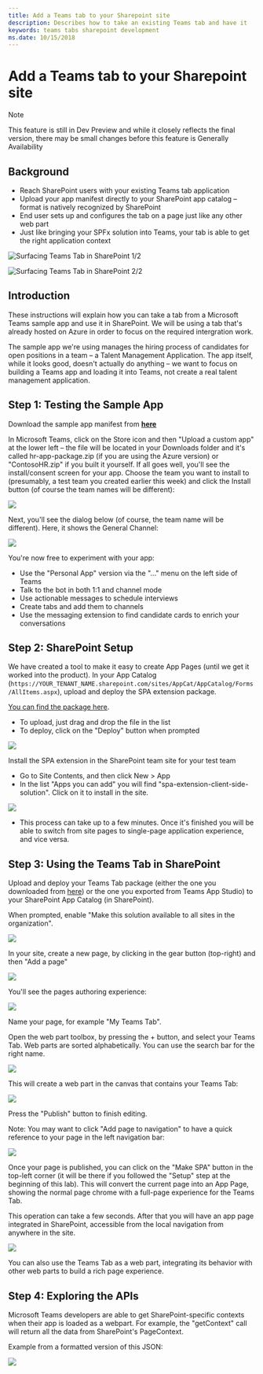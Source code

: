 ```yaml
---
title: Add a Teams tab to your Sharepoint site
description: Describes how to take an existing Teams tab and have it 
keywords: teams tabs sharepoint development
ms.date: 10/15/2018
---
```


# Add a Teams tab to your Sharepoint site

> [!Note]
> This feature is still in Dev Preview and while it closely reflects the final version, there may be small changes before this feature is Generally Availability

## Background

- Reach SharePoint users with your existing Teams tab application
- Upload your app manifest directly to your SharePoint app catalog – format is natively recognized by SharePoint​
- End user sets up and configures the tab on a page just like any other web part​
- Just like bringing your SPFx solution into Teams, your tab is able to get the right application context

![Surfacing Teams Tab in SharePoint 1/2](~/assets/images/tabs/tabs-in-sharepoint/image082.png)

![Surfacing Teams Tab in SharePoint 2/2](~/assets/images/tabs/tabs-in-sharepoint/image083.png)

## Introduction

These instructions will explain how you can take a tab from a Microsoft Teams sample app and use it in SharePoint. We will be using a tab that's already hosted on Azure in order to focus on the required intergration work.

The sample app we're using manages the hiring process of candidates for open positions in a team – a Talent Management Application. The app itself, while it looks good, doesn't actually do anything – we want to focus on building a Teams app and loading it into Teams, not create a real talent management application.

## Step 1: Testing the Sample App

Download the sample app manifest from [**here**](https://github.com/billbliss/microsoft-teams-sample-talent-acquisition/raw/master/TeamsAppPackages/hr-app-package.zip)

In Microsoft Teams, click on the Store icon and then "Upload a custom app" at the lower left – the file will be located in your Downloads folder and it's called hr-app-package.zip (if you are using the Azure version) or "ContosoHR.zip" if you built it yourself. If all goes well, you'll see the install/consent screen for your app. Choose the team you want to install to (presumably, a test team you created earlier this week) and click the Install button (of course the team names will be different):

![](~/assets/images/tabs/tabs-in-sharepoint/image057.png)

Next, you'll see the dialog below (of course, the team name will be different). Here, it shows the General Channel:

![](~/assets/images/tabs/tabs-in-sharepoint/image059.png)

You're now free to experiment with your app:

- Use the "Personal App" version via the "..." menu on the left side of Teams
- Talk to the bot in both 1:1 and channel mode
- Use actionable messages to schedule interviews
- Create tabs and add them to channels
- Use the messaging extension to find candidate cards to enrich your conversations

## Step 2: SharePoint Setup

We have created a tool to make it easy to create App Pages (until we get it worked into the product). In your App Catalog (`https://YOUR_TENANT_NAME.sharepoint.com/sites/AppCat/AppCatalog/Forms/AllItems.aspx`), upload and deploy the SPA extension package.

[You can find the package here](https://microsoft.sharepoint-df.com/:u:/t/TeamsDevKitchen/EfMg48rpcNhDmRKFEc9IP_UB0obEd_RDg1TmmVwR3bWUcQ?e=umeuIF).

- To upload, just drag and drop the file in the list
- To deploy, click on the "Deploy" button when prompted

![](~/assets/images/tabs/tabs-in-sharepoint/image061.png)

Install the SPA extension in the SharePoint team site for your test team

- Go to Site Contents, and then click New > App
- In the list "Apps you can add" you will find "spa-extension-client-side-solution". Click on it to install in the site.

![](~/assets/images/tabs/tabs-in-sharepoint/image063.png)

- This process can take up to a few minutes. Once it's finished you will be able to switch from site pages to single-page application experience, and vice versa.

## Step 3: Using the Teams Tab in SharePoint

Upload and deploy your Teams Tab package (either the one you downloaded from [here](https://github.com/billbliss/microsoft-teams-sample-talent-acquisition/blob/master/TeamsAppPackages/TalentMgmt-Azure.zip?raw=true)) or the one you exported from Teams App Studio) to your SharePoint App Catalog (in SharePoint).

When prompted, enable "Make this solution available to all sites in the organization".

![](~/assets/images/tabs/tabs-in-sharepoint/image065.png)

In your site, create a new page, by clicking in the gear button (top-right) and then "Add a page"

![](~/assets/images/tabs/tabs-in-sharepoint/image066.png)

You'll see the pages authoring experience:

![](~/assets/images/tabs/tabs-in-sharepoint/image067.png)

Name your page, for example "My Teams Tab".

Open the web part toolbox, by pressing the + button, and select your Teams Tab. Web parts are sorted alphabetically. You can use the search bar for the right name.

![](~/assets/images/tabs/tabs-in-sharepoint/image069.png)

This will create a web part in the canvas that contains your Teams Tab:

![](~/assets/images/tabs/tabs-in-sharepoint/image071.png)

Press the "Publish" button to finish editing.

Note: You may want to click "Add page to navigation" to have a quick reference to your page in the left navigation bar:

![](~/assets/images/tabs/tabs-in-sharepoint/image073.png)

Once your page is published, you can click on the "Make SPA" button in the top-left corner (it will be there if you followed the "Setup" step at the beginning of this lab). This will convert the current page into an App Page, showing the normal page chrome with a full-page experience for the Teams Tab.

This operation can take a few seconds. After that you will have an app page integrated in SharePoint, accessible from the local navigation from anywhere in the site.

![](~/assets/images/tabs/tabs-in-sharepoint/image075.png)

You can also use the Teams Tab as a web part, integrating its behavior with other web parts to build a rich page experience.

## Step 4: Exploring the APIs

Microsoft Teams developers are able to get SharePoint-specific contexts when their app is loaded as a webpart. For example, the "getContext" call will return all the data from SharePoint's PageContext.

Example from a formatted version of this JSON:

![](~/assets/images/tabs/tabs-in-sharepoint/image081.png)